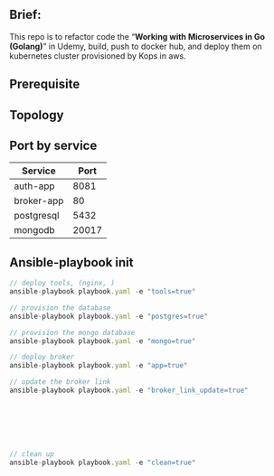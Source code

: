 ## Brief:

This repo is to refactor code the “****Working with Microservices in Go (Golang)****” in Udemy, build, push to docker hub, and deploy them on kubernetes cluster provisioned by Kops in aws.

## Prerequisite

## Topology

## Port by service

| Service | Port |
| --- | --- |
| auth-app | 8081 |
| broker-app | 80 |
| postgresql  | 5432 |
| mongodb | 20017 |

## Ansible-playbook init

```jsx
// deploy tools, (nginx, )
ansible-playbook playbook.yaml -e "tools=true"

// provision the database
ansible-playbook playbook.yaml -e "postgres=true"

// provision the mongo database
ansible-playbook playbook.yaml -e "mongo=true"

// deploy broker
ansible-playbook playbook.yaml -e "app=true"

// update the broker link
ansible-playbook playbook.yaml -e "broker_link_update=true"







// clean up
ansible-playbook playbook.yaml -e "clean=true"
```
